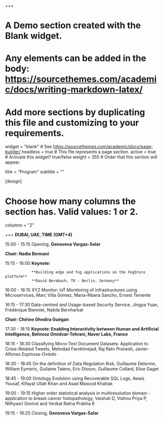 +++
# A Demo section created with the Blank widget.
# Any elements can be added in the body: https://sourcethemes.com/academic/docs/writing-markdown-latex/
# Add more sections by duplicating this file and customizing to your requirements.

widget = "blank"  # See https://sourcethemes.com/academic/docs/page-builder/
headless = true  # This file represents a page section.
active = true  # Activate this widget? true/false
weight = 355  # Order that this section will appear.

title = "Program"
subtitle = ""

[design]
  # Choose how many columns the section has. Valid values: 1 or 2.
  columns = "2"

+++
**DUBAI, UAE, TIME (GMT+4)**

15:00 - 15:15 	Opening,  **Genoveva Vargas-Solar**

**Chair: Nadia Bennani**

15:15 - 16:00 	**Keynote:** 

                **Building edge and fog applications on the FogStore platform** 
                **David Bermbach, TU - Berlin, Germany**

16:00 - 16:15 	XYZ Monitor: IoT Monitoring of Infrastructures using Microservices, Marc Villa Gómez, Maria-Ribera Sancho, Ernest Teniente 

16:15 - 17:30	Data-centred and Usage-based Security Service, Jingya Yuan, Frédérique Biennier, Nabila Bernharkat

**Chair: Chirine Ghedira Guégan**

17:30 - 18:15	   **Keynote: Enabling Interactivity between Human and Artificial Intelligence, Behrooz Omidvar-Tehrani, Naver Labs, France**

18:15 - 18:30 	Classifying Micro-Text Document Datasets: Application to Crisis-Related Tweets, Mehrdad Farokhnejad, Raj Ratn Pranesh, Javier-Alfonso Espinosa-Oviedo

18:30 - 18:45	On the definition of Data Regulation Risk, Guillaume Delorme, William Eymeric, Guilaine Talens, Eric Disson, Guillaume Collard, Elise Gaget

18:45 - 19:00 Ontology Evolution using Recoverable SQL Logs, Awais Yousaf, Kifayat Ullah Khan and Asad Masood Khattak

19:00 - 19:15	Higher order statistical analysis in multiresolution domain -application to breast cancer histopathology, Vaishali D, Vishnu Priya P, Nithyasri Govind and Venkat Ratna Prabha K

19:15 - 19:25 Closing, **Genoveva Vargas-Solar**

